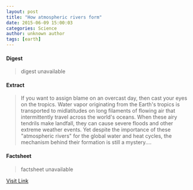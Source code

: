 ```yaml
---
layout: post
title: "How atmospheric rivers form"
date: 2015-06-09 15:00:03
categories: Science
author: unknown author
tags: [earth]
---
```



#### Digest
>digest unavailable

#### Extract
>If you want to assign blame on an overcast day, then cast your eyes on the tropics. Water vapor originating from the Earth's tropics is transported to midlatitudes on long filaments of flowing air that intermittently travel across the world's oceans. When these airy tendrils make landfall, they can cause severe floods and other extreme weather events. Yet despite the importance of these "atmospheric rivers" for the global water and heat cycles, the mechanism behind their formation is still a mystery....

#### Factsheet
>factsheet unavailable

[Visit Link](http://phys.org/news353059942.html)


